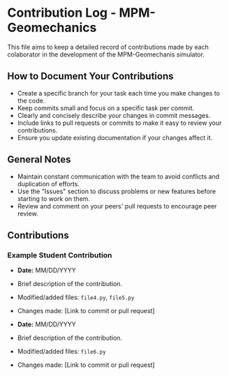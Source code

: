 # Contribution Log - MPM-Geomechanics

This file aims to keep a detailed record of contributions made by each colaborator in the development of the MPM-Geomechanis simulator.

## How to Document Your Contributions

- Create a specific branch for your task each time you make changes to the code.
- Keep commits small and focus on a specific task per commit.
- Clearly and concisely describe your changes in commit messages.
- Include links to pull requests or commits to make it easy to review your contributions.
- Ensure you update existing documentation if your changes affect it.

## General Notes

- Maintain constant communication with the team to avoid conflicts and duplication of efforts.
- Use the "Issues" section to discuss problems or new features before starting to work on them.
- Review and comment on your peers' pull requests to encourage peer review.


## Contributions

### Example Student Contribution

- **Date:** MM/DD/YYYY
- Brief description of the contribution.
- Modified/added files: `file4.py`, `file5.py`
- Changes made: [Link to commit or pull request]

- **Date:** MM/DD/YYYY
- Brief description of the contribution.
- Modified/added files: `file6.py`
- Changes made: [Link to commit or pull request]
